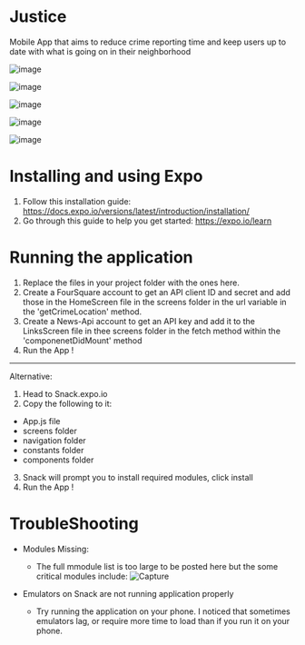 # Justice
Mobile App that aims to reduce crime reporting time and keep users up to date with what is going on in their neighborhood 

   ![image](https://user-images.githubusercontent.com/42480955/57582040-da5bfa00-7474-11e9-9db5-8d52e7262bf6.png)

   ![image](https://user-images.githubusercontent.com/42480955/57582071-3161cf00-7475-11e9-9c2f-531cf2504d4f.png)

   ![image](https://user-images.githubusercontent.com/42480955/57582074-4179ae80-7475-11e9-8e99-d4fc1f30400e.png)

   ![image](https://user-images.githubusercontent.com/42480955/57582077-4c344380-7475-11e9-9512-2fbb97a76167.png)

   ![image](https://user-images.githubusercontent.com/42480955/57582085-5a825f80-7475-11e9-8698-982ab5406065.png)





# Installing and using Expo
1. Follow this installation guide: https://docs.expo.io/versions/latest/introduction/installation/
2. Go through this guide to help you get started: https://expo.io/learn

# Running the application
1. Replace the files in your project folder with the ones here. 
2. Create a FourSquare account to get an API client ID and secret and add those in the HomeScreen file in the screens folder in the url variable in the 'getCrimeLocation' method.
3. Create a News-Api account to get an API key and add it to the LinksScreen file in thee screens folder in the fetch method within the 'componenetDidMount' method
4. Run the App !
------------------------------------------
Alternative:
1. Head to Snack.expo.io
2. Copy the following to it:
  - App.js file
  - screens folder
  - navigation folder
  - constants folder
  - components folder
3. Snack will prompt you to install required modules, click install
4. Run the App !
  


# TroubleShooting
- Modules Missing:
  - The full mmodule list is too large to be posted here but the some critical modules include: 
  ![Capture](https://user-images.githubusercontent.com/42480955/57581969-12af0880-7474-11e9-9c12-7695b8a7f503.PNG)

- Emulators on Snack are not running application properly
  - Try running the application on your phone. I noticed that sometimes emulators lag, or require more time to load than if you run it on your phone.

  

